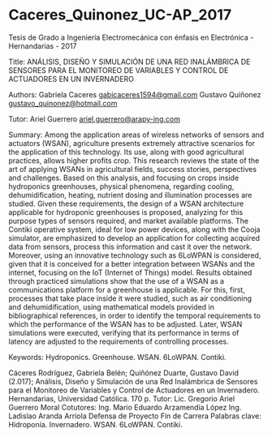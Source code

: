 # Caceres_Quinonez_UC-AP_2017
Tesis de Grado a Ingeniería Electromecánica con énfasis en Electrónica - Hernandarias - 2017

Title:
ANÁLISIS, DISEÑO Y SIMULACIÓN DE UNA RED INALÁMBRICA DE SENSORES PARA EL MONITOREO DE VARIABLES Y CONTROL DE ACTUADORES EN UN INVERNADERO

Authors:
Gabriela Caceres gabicaceres1594@gmail.com
Gustavo Quiñonez gustavo_quinonez@hotmail.com

Tutor: Ariel Guerrero ariel.guerrero@arapy-ing.com

Summary:
Among the application areas of wireless networks of sensors and actuators (WSAN), agriculture presents extremely attractive scenarios for the application of this technology. Its use, along with good agricultural practices, allows higher profits crop.
This research reviews the state of the art of applying WSANs in agricultural fields, success stories, perspectives and challenges. Based on this analysis, and focusing on crops inside hydroponics greenhouses, physical phenomena, regarding cooling, dehumidification, heating, nutrient dosing and illumination processes are studied.
Given these requirements, the design of a WSAN architecture applicable for hydroponic greenhouses is proposed, analyzing for this purpose types of sensors required, and market available platforms. The Contiki operative system, ideal for low power devices, along with the Cooja simulator, are emphasized to develop an application for collecting acquired data from sensors, process this information and cast it over the network. Moreover, using an innovative technology such as 6LoWPAN is considered, given that it is conceived for a better integration between WSANs and the internet, focusing on the IoT (Internet of Things) model.
Results obtained through practiced simulations show that the use of a WSAN as a communications platform for a greenhouse is applicable. For this, first, processes that take place inside it were studied, such as air conditioning and dehumidification, using mathematical models provided in bibliographical references, in order to identify the temporal requirements to which the performance of the WSAN has to be adjusted. Later, WSAN simulations were executed, verifying that its performance in terms of latency are adjusted to the requirements of controlling processes.

Keywords: Hydroponics. Greenhouse. WSAN. 6LoWPAN. Contiki.

Cáceres Rodríguez, Gabriela Belén; Quiñónez Duarte, Gustavo David (2.017); Análisis, Diseño y Simulación de una Red Inalámbrica de Sensores para el Monitoreo de Variables y Control de Actuadores en un Invernadero. Hernandarias, Universidad Católica. 170 p.
Tutor: Lic. Gregorio Ariel Guerrero Moral 
Cotutores: Ing. Mario Eduardo Arzamendia López Ing. Ladislao Aranda Arriola
Defensa de Proyecto Fin de Carrera
Palabras clave: Hidroponía. Invernadero. WSAN. 6LoWPAN. Contiki.

